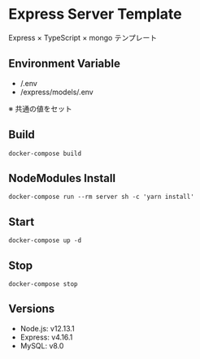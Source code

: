 # Express Server Template

Express × TypeScript × mongo テンプレート

## Environment Variable

- /.env
- /express/models/.env

※ 共通の値をセット

## Build

```
docker-compose build
```

## NodeModules Install

```
docker-compose run --rm server sh -c 'yarn install'
```

## Start

```
docker-compose up -d
```

## Stop

```
docker-compose stop
```

## Versions

- Node.js: v12.13.1
- Express: v4.16.1
- MySQL: v8.0
